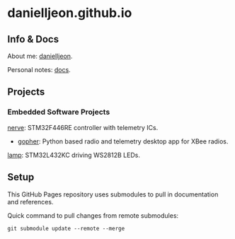 # danielljeon.github.io

## Info & Docs

About me: [danielljeon](danielljeon).

Personal notes: [docs](docs).

## Projects

### Embedded Software Projects

[nerve](https://github.com/danielljeon/nerve): STM32F446RE controller with
telemetry ICs.

- [gopher](https://github.com/danielljeon/gopher): Python based radio and
  telemetry desktop app for XBee radios.

[lamp](https://github.com/danielljeon/lamp): STM32L432KC driving WS2812B LEDs.

## Setup

This GitHub Pages repository uses submodules to pull in documentation and
references.

Quick command to pull changes from remote submodules:

```shell
git submodule update --remote --merge
```
